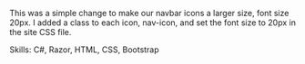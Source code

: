 This was a simple change to make our navbar icons a larger size, font size 20px.  I added a class to each icon, nav-icon, and set the font size to 20px in the site CSS file.

Skills: C#, Razor, HTML, CSS, Bootstrap